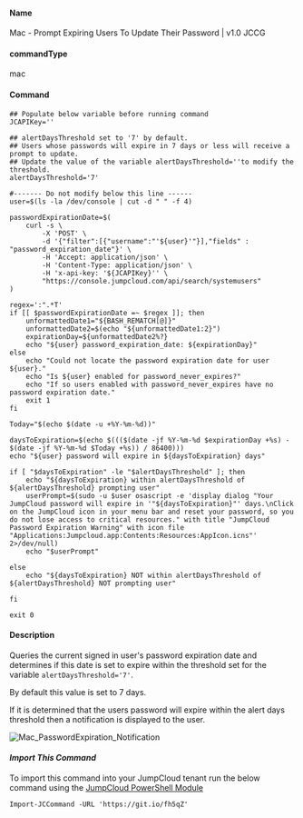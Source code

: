 #### Name

Mac - Prompt Expiring Users To Update Their Password | v1.0 JCCG

#### commandType

mac

#### Command

```
## Populate below variable before running command
JCAPIKey=''

## alertDaysThreshold set to '7' by default.
## Users whose passwords will expire in 7 days or less will receive a prompt to update.
## Update the value of the variable alertDaysThreshold=''to modify the threshold.
alertDaysThreshold='7'

#------- Do not modify below this line ------
user=$(ls -la /dev/console | cut -d " " -f 4)

passwordExpirationDate=$(
    curl -s \
        -X 'POST' \
        -d '{"filter":[{"username":"'${user}'"}],"fields" : "password_expiration_date"}' \
        -H 'Accept: application/json' \
        -H 'Content-Type: application/json' \
        -H 'x-api-key: '${JCAPIKey}'' \
        "https://console.jumpcloud.com/api/search/systemusers"
)

regex=':".*T'
if [[ $passwordExpirationDate =~ $regex ]]; then
    unformattedDate1="${BASH_REMATCH[@]}"
    unformattedDate2=$(echo "${unformattedDate1:2}")
    expirationDay=${unformattedDate2%?}
    echo "${user} password_expiration_date: ${expirationDay}"
else
    echo "Could not locate the password expiration date for user ${user}."
    echo "Is ${user} enabled for password_never_expires?"
    echo "If so users enabled with password_never_expires have no password expiration date."
    exit 1
fi

Today="$(echo $(date -u +%Y-%m-%d))"

daysToExpiration=$(echo $((($(date -jf %Y-%m-%d $expirationDay +%s) - $(date -jf %Y-%m-%d $Today +%s)) / 86400)))
echo "${user} password will expire in ${daysToExpiration} days"

if [ "$daysToExpiration" -le "$alertDaysThreshold" ]; then
    echo "${daysToExpiration} within alertDaysThreshold of ${alertDaysThreshold} prompting user"
    userPrompt=$(sudo -u $user osascript -e 'display dialog "Your JumpCloud password will expire in '"${daysToExpiration}"' days.\nClick on the JumpCloud icon in your menu bar and reset your password, so you do not lose access to critical resources." with title "JumpCloud Password Expiration Warning" with icon file "Applications:Jumpcloud.app:Contents:Resources:AppIcon.icns"' 2>/dev/null)
    echo "$userPrompt"

else
    echo "${daysToExpiration} NOT within alertDaysThreshold of ${alertDaysThreshold} NOT prompting user"

fi

exit 0
```

#### Description

Queries the current signed in user's password expiration date and determines if this date is set to expire within the threshold set for the variable `alertDaysThreshold='7'`.

By default this value is set to 7 days.

If it is determined that the users password will expire within the alert days threshold then a notification is displayed to the user.

![Mac_PasswordExpiration_Notification](https://github.com/TheJumpCloud/support/blob/master/PowerShell/JumpCloud%20Commands%20Gallery/Files/Mac_PasswordExpiration_Notification.png?raw=true)

#### *Import This Command*

To import this command into your JumpCloud tenant run the below command using the [JumpCloud PowerShell Module](https://github.com/TheJumpCloud/support/wiki/Installing-the-JumpCloud-PowerShell-Module)

```
Import-JCCommand -URL 'https://git.io/fh5qZ'
```
